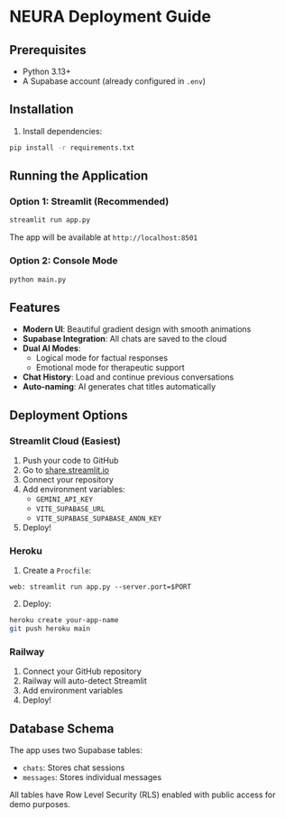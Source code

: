 # NEURA Deployment Guide

## Prerequisites
- Python 3.13+
- A Supabase account (already configured in `.env`)

## Installation

1. Install dependencies:
```bash
pip install -r requirements.txt
```

## Running the Application

### Option 1: Streamlit (Recommended)
```bash
streamlit run app.py
```

The app will be available at `http://localhost:8501`

### Option 2: Console Mode
```bash
python main.py
```

## Features

- **Modern UI**: Beautiful gradient design with smooth animations
- **Supabase Integration**: All chats are saved to the cloud
- **Dual AI Modes**:
  - Logical mode for factual responses
  - Emotional mode for therapeutic support
- **Chat History**: Load and continue previous conversations
- **Auto-naming**: AI generates chat titles automatically

## Deployment Options

### Streamlit Cloud (Easiest)
1. Push your code to GitHub
2. Go to [share.streamlit.io](https://share.streamlit.io)
3. Connect your repository
4. Add environment variables:
   - `GEMINI_API_KEY`
   - `VITE_SUPABASE_URL`
   - `VITE_SUPABASE_SUPABASE_ANON_KEY`
5. Deploy!

### Heroku
1. Create a `Procfile`:
```
web: streamlit run app.py --server.port=$PORT
```

2. Deploy:
```bash
heroku create your-app-name
git push heroku main
```

### Railway
1. Connect your GitHub repository
2. Railway will auto-detect Streamlit
3. Add environment variables
4. Deploy!

## Database Schema

The app uses two Supabase tables:
- `chats`: Stores chat sessions
- `messages`: Stores individual messages

All tables have Row Level Security (RLS) enabled with public access for demo purposes.
